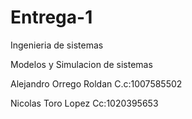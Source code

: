 # Entrega-1

Ingenieria de sistemas

Modelos y Simulacion de sistemas


Alejandro Orrego Roldan C.c:1007585502


Nicolas Toro Lopez Cc:1020395653
